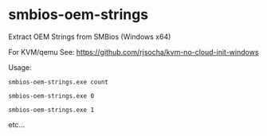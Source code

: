# smbios-oem-strings
Extract OEM Strings from SMBios (Windows x64)

For KVM/qemu See: https://github.com/rjsocha/kvm-no-cloud-init-windows

Usage:
```
smbios-oem-strings.exe count
```

```
smbios-oem-strings.exe 0
```

```
smbios-oem-strings.exe 1
```

etc...
